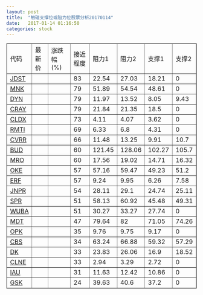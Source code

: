 ```yaml
---
layout: post
title:  "触碰支撑位或阻力位股票分析20170114"
date:   2017-01-14 01:16:50
categories: stock
---
```

<script type="text/javascript">
var stockList = []
stockList.push('gb_jdst');
stockList.push('gb_mnk');
stockList.push('gb_dyn');
stockList.push('gb_cray');
stockList.push('gb_cldx');
stockList.push('gb_rmti');
stockList.push('gb_cvrr');
stockList.push('gb_bud');
stockList.push('gb_mro');
stockList.push('gb_oke');
stockList.push('gb_erf');
stockList.push('gb_jnpr');
stockList.push('gb_spr');
stockList.push('gb_wuba');
stockList.push('gb_mdt');
stockList.push('gb_opk');
stockList.push('gb_cbs');
stockList.push('gb_dk');
stockList.push('gb_clne');
stockList.push('gb_iau');
stockList.push('gb_gsk');
</script>
<table border="1">
 <tr>
 <td>代码</td>
 <td>最新价</td>
 <td>涨跌幅(%)</td>
 <td>接近程度</td>
 <td>阻力1</td>
 <td>阻力2</td>
 <td>支撑1</td>
 <td>支撑2</td>
</tr>
  <tr id="jdst" class="red">
  <td><a href="http://stock.finance.sina.com.cn/usstock/quotes/JDST.html" target="_blank">JDST</a></td><td></td><td></td><td>83</td><td>22.54</td><td>27.03</td><td>18.21</td><td>0</td></tr>
  <tr id="mnk" class="red">
  <td><a href="http://stock.finance.sina.com.cn/usstock/quotes/MNK.html" target="_blank">MNK</a></td><td></td><td></td><td>79</td><td>51.89</td><td>54.54</td><td>48.61</td><td>0</td></tr>
  <tr id="dyn" class="green">
  <td><a href="http://stock.finance.sina.com.cn/usstock/quotes/DYN.html" target="_blank">DYN</a></td><td></td><td></td><td>79</td><td>11.97</td><td>13.52</td><td>8.05</td><td>9.43</td></tr>
  <tr id="cray" class="green">
  <td><a href="http://stock.finance.sina.com.cn/usstock/quotes/CRAY.html" target="_blank">CRAY</a></td><td></td><td></td><td>79</td><td>21.84</td><td>21.35</td><td>18.5</td><td>0</td></tr>
  <tr id="cldx" class="green">
  <td><a href="http://stock.finance.sina.com.cn/usstock/quotes/CLDX.html" target="_blank">CLDX</a></td><td></td><td></td><td>73</td><td>4.11</td><td>4.07</td><td>3.62</td><td>0</td></tr>
  <tr id="rmti" class="red">
  <td><a href="http://stock.finance.sina.com.cn/usstock/quotes/RMTI.html" target="_blank">RMTI</a></td><td></td><td></td><td>69</td><td>6.33</td><td>6.8</td><td>4.31</td><td>0</td></tr>
  <tr id="cvrr" class="red">
  <td><a href="http://stock.finance.sina.com.cn/usstock/quotes/CVRR.html" target="_blank">CVRR</a></td><td></td><td></td><td>66</td><td>11.48</td><td>13.25</td><td>9.91</td><td>10.7</td></tr>
  <tr id="bud" class="green">
  <td><a href="http://stock.finance.sina.com.cn/usstock/quotes/BUD.html" target="_blank">BUD</a></td><td></td><td></td><td>60</td><td>121.45</td><td>128.06</td><td>102.27</td><td>105.7</td></tr>
  <tr id="mro" class="red">
  <td><a href="http://stock.finance.sina.com.cn/usstock/quotes/MRO.html" target="_blank">MRO</a></td><td></td><td></td><td>60</td><td>17.56</td><td>19.02</td><td>14.71</td><td>16.32</td></tr>
  <tr id="oke" class="red">
  <td><a href="http://stock.finance.sina.com.cn/usstock/quotes/OKE.html" target="_blank">OKE</a></td><td></td><td></td><td>57</td><td>57.16</td><td>59.47</td><td>49.23</td><td>51.2</td></tr>
  <tr id="erf" class="red">
  <td><a href="http://stock.finance.sina.com.cn/usstock/quotes/ERF.html" target="_blank">ERF</a></td><td></td><td></td><td>57</td><td>9.24</td><td>9.95</td><td>6.26</td><td>7.58</td></tr>
  <tr id="jnpr" class="red">
  <td><a href="http://stock.finance.sina.com.cn/usstock/quotes/JNPR.html" target="_blank">JNPR</a></td><td></td><td></td><td>54</td><td>28.11</td><td>29.1</td><td>24.74</td><td>25.11</td></tr>
  <tr id="spr" class="red">
  <td><a href="http://stock.finance.sina.com.cn/usstock/quotes/SPR.html" target="_blank">SPR</a></td><td></td><td></td><td>51</td><td>58.13</td><td>60.92</td><td>45.48</td><td>49.31</td></tr>
  <tr id="wuba" class="red">
  <td><a href="http://stock.finance.sina.com.cn/usstock/quotes/WUBA.html" target="_blank">WUBA</a></td><td></td><td></td><td>51</td><td>30.27</td><td>33.27</td><td>27.74</td><td>0</td></tr>
  <tr id="mdt" class="green">
  <td><a href="http://stock.finance.sina.com.cn/usstock/quotes/MDT.html" target="_blank">MDT</a></td><td></td><td></td><td>47</td><td>79.64</td><td>82</td><td>71.05</td><td>74.26</td></tr>
  <tr id="opk" class="green">
  <td><a href="http://stock.finance.sina.com.cn/usstock/quotes/OPK.html" target="_blank">OPK</a></td><td></td><td></td><td>35</td><td>9.76</td><td>9.75</td><td>9.17</td><td>0</td></tr>
  <tr id="cbs" class="red">
  <td><a href="http://stock.finance.sina.com.cn/usstock/quotes/CBS.html" target="_blank">CBS</a></td><td></td><td></td><td>34</td><td>63.24</td><td>66.88</td><td>59.32</td><td>57.29</td></tr>
  <tr id="dk" class="red">
  <td><a href="http://stock.finance.sina.com.cn/usstock/quotes/DK.html" target="_blank">DK</a></td><td></td><td></td><td>33</td><td>23.83</td><td>26.06</td><td>16.9</td><td>18.52</td></tr>
  <tr id="clne" class="red">
  <td><a href="http://stock.finance.sina.com.cn/usstock/quotes/CLNE.html" target="_blank">CLNE</a></td><td></td><td></td><td>33</td><td>2.94</td><td>3.29</td><td>2.72</td><td>0</td></tr>
  <tr id="iau" class="red">
  <td><a href="http://stock.finance.sina.com.cn/usstock/quotes/IAU.html" target="_blank">IAU</a></td><td></td><td></td><td>31</td><td>11.63</td><td>12.42</td><td>10.86</td><td>0</td></tr>
  <tr id="gsk" class="red">
  <td><a href="http://stock.finance.sina.com.cn/usstock/quotes/GSK.html" target="_blank">GSK</a></td><td></td><td></td><td>24</td><td>39.63</td><td>40.6</td><td>37.2</td><td>0</td></tr>
</table>

